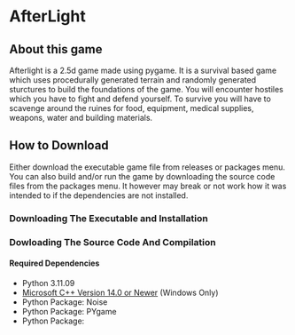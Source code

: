 # AfterLight
## About this game
Afterlight is a 2.5d game made using pygame. It is a survival based game which uses procedurally generated terrain and randomly generated sturctures to build the foundations of the game. You will encounter hostiles which you have to fight and defend yourself. 
To survive you will have to scavenge around the ruines for food, equipment, medical supplies, weapons, water and building materials. 

## How to Download
Either download the executable game file from releases or packages menu. You can also build and/or run the game by downloading the source code files from the packages menu. It however may break or not work how it was intended to if the dependencies are not installed.

### Downloading The Executable and Installation

### Dowloading The Source Code And Compilation
#### Required Dependencies
- Python 3.11.09
- [Microsoft C++ Version 14.0 or Newer](https://aka.ms/vs/17/release/vc_redist.x64.exe) (Windows Only)
- Python Package: Noise
- Python Package: PYgame
- Python Package:



